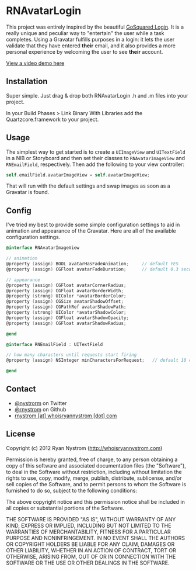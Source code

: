 RNAvatarLogin
======

This project was entirely inspired by the beautiful [GoSquared Login](https://www.gosquared.com/blog/archives/3359). It is a really unique and peculiar way to "entertain" the user while a task completes. Using a Gravatar fulfills purposes in a login: it lets the user validate that they have entered **their** email, and it also provides a more personal experience by welcoming the user to see **their** account.

[View a video demo here](http://www.youtube.com/watch?v=bTLEJ67DIds&feature=youtu.be)

## Installation

Super simple. Just drag & drop both RNAvatarLogin .h and .m files into your project. 

In your Build Phases > Link Binary With Libraries add the Quartzcore.framework to your project.

## Usage

The simplest way to get started is to create a <code>UIImageView</code> and <code>UITextField</code> in a NIB or Storyboard and then set their classes to <code>RNAvatarImageView</code> and <code>RNEmailField</code>, respectively. Then add the following to your view controller:

``` objective-c
self.emailField.avatarImageView = self.avatarImageView;
```

That will run with the default settings and swap images as soon as a Gravatar is found.

## Config

I've tried my best to provide some simple configuration settings to aid in animation and appearance of the Gravatar. Here are all of the available configuration settings.

``` objective-c
@interface RNAvatarImageView

// animation
@property (assign) BOOL avatarHasFadeAnimation;     // default YES
@property (assign) CGFloat avatarFadeDuration;      // default 0.3 seconds

// appearance
@property (assign) CGFloat avatarCornerRadius;
@property (assign) CGFloat avatarBorderWidth;
@property (strong) UIColor *avatarBorderColor;
@property (assign) CGSize avatarShadowOffset;
@property (assign) CGPathRef avatarShadowPath;
@property (strong) UIColor *avatarShadowColor;
@property (assign) CGFloat avatarShadowOpacity;
@property (assign) CGFloat avatarShadowRadius;

@end

@interface RNEmailField : UITextField

// how many characters until requests start firing
@property (assign) NSInteger minCharactersForRequest;   // default 10 chars

@end
```

## Contact

* [@nystrorm](https://twitter.com/nystrorm) on Twitter
* [@rnystrom](https://github.com/rnystrom) on Github
* <a href="mailTo:rnystrom@whoisryannystrom.com">rnystrom [at] whoisryannystrom [dot] com</a>

## License

Copyright (c) 2012 Ryan Nystrom (http://whoisryannystrom.com)

Permission is hereby granted, free of charge, to any person obtaining a copy
of this software and associated documentation files (the "Software"), to deal
in the Software without restriction, including without limitation the rights
to use, copy, modify, merge, publish, distribute, sublicense, and/or sell
copies of the Software, and to permit persons to whom the Software is
furnished to do so, subject to the following conditions:

The above copyright notice and this permission notice shall be included in
all copies or substantial portions of the Software.

THE SOFTWARE IS PROVIDED "AS IS", WITHOUT WARRANTY OF ANY KIND, EXPRESS OR
IMPLIED, INCLUDING BUT NOT LIMITED TO THE WARRANTIES OF MERCHANTABILITY,
FITNESS FOR A PARTICULAR PURPOSE AND NONINFRINGEMENT. IN NO EVENT SHALL THE
AUTHORS OR COPYRIGHT HOLDERS BE LIABLE FOR ANY CLAIM, DAMAGES OR OTHER
LIABILITY, WHETHER IN AN ACTION OF CONTRACT, TORT OR OTHERWISE, ARISING FROM,
OUT OF OR IN CONNECTION WITH THE SOFTWARE OR THE USE OR OTHER DEALINGS IN
THE SOFTWARE.